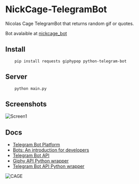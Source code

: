 # NickCage-TelegramBot
Nicolas Cage TelegramBot that returns random gif or quotes.

Bot avalaible at [nickcage_bot](https://telegram.me/nickcage_bot)

## Install

		pip install requests giphypop python-telegram-bot

## Server

		python main.py

## Screenshots

![Screen1](https://my.mixtape.moe/gwotrl.png)

## Docs

+ [Telegram Bot Platform](https://telegram.org/blog/bot-revolution)
+ [Bots: An introduction for developers](https://core.telegram.org/bots)
+ [Telegram Bot API](https://core.telegram.org/bots/api)
+ [Giphy API Python wrapper](https://github.com/shaunduncan/giphypop)
+ [Telegram Bot API Python wrapper](https://github.com/leandrotoledo/python-telegram-bot)

![CAGE](http://www.reactiongifs.com/wp-content/uploads/2014/01/ncfi.gif)
